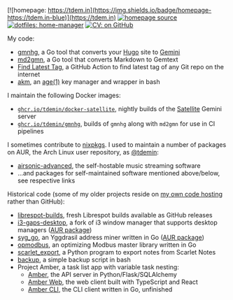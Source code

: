 [![homepage: https://tdem.in](https://img.shields.io/badge/homepage-https://tdem.in-blue)](https://tdem.in)
[![homepage source](https://img.shields.io/badge/homepage-built_with_Hugo-green)](https://github.com/tdemin/tdem.in)
[![dotfiles: home-manager](https://img.shields.io/badge/dotfiles-home--manager-red)](https://github.com/tdemin/hm)
[![CV: on GitHub](https://img.shields.io/badge/CV-on_GitHub-orange)](https://github.com/tdemin/cv/releases/tag/latest)

My code:

* [gmnhg][gmnhg], a Go tool that converts your [Hugo][hugo] site to [Gemini][gemini]
* [md2gmn][gmnhg], a Go tool that converts Markdown to Gemtext
* [Find Latest Tag][flt], a GitHub Action to find latest tag of any Git repo on the internet
* [akm][akm], an [age(1)][age] key manager and wrapper in bash

I maintain the following Docker images:

* [`ghcr.io/tdemin/docker-satellite`][docker-satellite], nightly builds of the [Satellite][satellite] Gemini server
* [`ghcr.io/tdemin/gmnhg`][gmnhg], builds of `gmnhg` along with `md2gmn` for use in CI pipelines

I sometimes contribute to [nixpkgs][nixpkgs]. I used to maintain a number of packages on AUR, the Arch Linux user repository, as [@tdemin][aur-tdemin]:

* [airsonic-advanced][airsonic-advanced], the self-hostable music streaming software
* ...and packages for self-maintained software mentioned above/below, see respective links

Historical code (some of my older projects reside on [my own code hosting](https://git.tdem.in/tdemin) rather than GitHub):

* [librespot-builds][librespot-builds], fresh Librespot builds available as GitHub releases
* [i3-gaps-desktop][i3-gd], a fork of i3 window manager that supports desktop managers ([AUR package][i3-gdaur])
* [syg_go][syg_go], an Yggdrasil address miner written in Go ([AUR package][sgaur])
* [opmodbus][opmodbus], an optimizing Modbus master library written in Go
* [scarlet_export][scarlet_export], a Python program to export notes from Scarlet Notes
* [backup][backup], a simple backup script in bash
* Project Amber, a task list app with variable task nesting:
    + [Amber][amber], the API server in Python/Flask/SQLAlchemy
    + [Amber Web][amber_web], the web client built with TypeScript and React
    + [Amber CLI][amber_cli], the CLI client written in Go, unfinished

[nixpkgs]: https://github.com/NixOS/nixpkgs/commits?author=tdemin
[age]: https://age-encryption.org/
[aur-tdemin]: https://aur.archlinux.org/account/tdemin
[librespot-builds]: https://github.com/tdemin/librespot-builds
[docker-satellite]: https://github.com/tdemin/docker-satellite
[satellite]: https://git.sr.ht/~gsthnz/satellite
[opmodbus]: https://github.com/tdemin/opmodbus
[flt]: https://github.com/marketplace/actions/find-latest-tag-of-git-repository
[akm]: https://github.com/tdemin/akm
[amber]: https://git.tdem.in/tdemin/amber
[amber_web]: https://git.tdem.in/tdemin/amber_web
[amber_cli]: https://git.tdem.in/tdemin/amber_cli
[syg_go]: https://github.com/tdemin/syg_go
[syg_go-aur]: https://aur.archlinux.org/packages/syg_go
[sgaur]: https://aur.archlinux.org/packages/syg_go/
[scarlet_export]: https://git.tdem.in/tdemin/scarlet_export
[backup]: https://git.tdem.in/tdemin/backup
[emdl]: https://aur.archlinux.org/packages/emdl/
[ygg]: https://yggdrasil-network.github.io
[gmnhg]: https://github.com/tdemin/gmnhg
[hugo]: https://gohugo.io
[gemini]: https://gemini.circumlunar.space/
[airsonic-advanced]: https://aur.archlinux.org/packages/airsonic-advanced-bin/
[i3-gd]: https://git.tdem.in/tdemin/i3
[i3-gdaur]: https://aur.archlinux.org/packages/i3-gaps-desktop/
